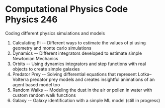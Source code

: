 # Computational Physics Code Physics 246 
Coding different physics simulations and models
1) Calculating Pi -- Different ways to estimate the values of pi using geometry and monte carlo simulations
2) Dynamics -- Different integrators developed to estimate simple Newtonian Mechanics
3) Orbits -- Using dynamics integrators and step functions with real objects to create simple galaxies
4) Predator Prey -- Solving differential equations that represent Lotka–Volterra predator prey models and creates insightful animations of an agent based model too
5) Random Walks -- Modeling the dust in the air or pollen in water with custom random walk functions
6) Galaxy -- Galaxy identification with a simple ML model (still in progress) 
